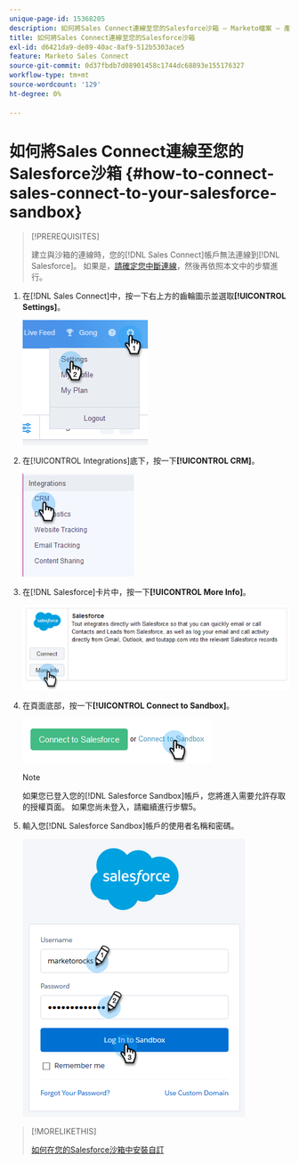 ```yaml
---
unique-page-id: 15368205
description: 如何將Sales Connect連線至您的Salesforce沙箱 — Marketo檔案 — 產品檔案
title: 如何將Sales Connect連線至您的Salesforce沙箱
exl-id: d6421da9-de89-40ac-8af9-512b5303ace5
feature: Marketo Sales Connect
source-git-commit: 0d37fbdb7d08901458c1744dc68893e155176327
workflow-type: tm+mt
source-wordcount: '129'
ht-degree: 0%

---
```


# 如何將Sales Connect連線至您的Salesforce沙箱 {#how-to-connect-sales-connect-to-your-salesforce-sandbox}

>[!PREREQUISITES]
>
>建立與沙箱的連線時，您的[!DNL  Sales Connect]帳戶無法連線到[!DNL Salesforce]。 如果是，[請確定您中斷連線](/help/marketo/product-docs/marketo-sales-connect/crm/salesforce-integration/disconnect-salesforce-from-your-sales-connect-account.md)，然後再依照本文中的步驟進行。

1. 在[!DNL Sales Connect]中，按一下右上方的齒輪圖示並選取&#x200B;**[!UICONTROL Settings]**。

   ![](assets/one-2.png)

1. 在[!UICONTROL Integrations]底下，按一下&#x200B;**[!UICONTROL CRM]**。

   ![](assets/two-2.png)

1. 在[!DNL Salesforce]卡片中，按一下&#x200B;**[!UICONTROL More Info]**。

   ![](assets/three-2.png)

1. 在頁面底部，按一下&#x200B;**[!UICONTROL Connect to Sandbox]**。

   ![](assets/four-2.png)

   >[!NOTE]
   >
   >如果您已登入您的[!DNL Salesforce Sandbox]帳戶，您將進入需要允許存取的授權頁面。 如果您尚未登入，請繼續進行步驟5。

1. 輸入您[!DNL Salesforce Sandbox]帳戶的使用者名稱和密碼。

   ![](assets/five-2.png)

>[!MORELIKETHIS]
>
>[如何在您的Salesforce沙箱中安裝自訂](/help/marketo/product-docs/marketo-sales-connect/crm/salesforce-customization/how-to-install-customizations-in-your-salesforce-sandbox.md)
